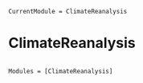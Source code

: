 ```@meta
CurrentModule = ClimateReanalysis
```

# ClimateReanalysis

```@index
```

```@autodocs
Modules = [ClimateReanalysis]
```
